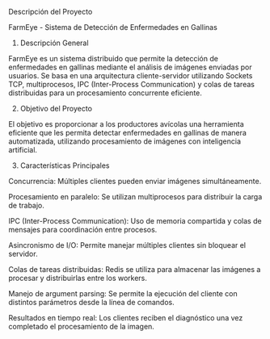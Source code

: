 Descripción del Proyecto

FarmEye - Sistema de Detección de Enfermedades en Gallinas

1. Descripción General

FarmEye es un sistema distribuido que permite la detección de enfermedades en gallinas mediante el análisis de imágenes enviadas por usuarios. Se basa en una arquitectura cliente-servidor utilizando Sockets TCP, multiprocesos, IPC (Inter-Process Communication) y colas de tareas distribuidas para un procesamiento concurrente eficiente.

2. Objetivo del Proyecto

El objetivo es proporcionar a los productores avícolas una herramienta eficiente que les permita detectar enfermedades en gallinas de manera automatizada, utilizando procesamiento de imágenes con inteligencia artificial.

3. Características Principales

Concurrencia: Múltiples clientes pueden enviar imágenes simultáneamente.

Procesamiento en paralelo: Se utilizan multiprocesos para distribuir la carga de trabajo.

IPC (Inter-Process Communication): Uso de memoria compartida y colas de mensajes para coordinación entre procesos.

Asincronismo de I/O: Permite manejar múltiples clientes sin bloquear el servidor.

Colas de tareas distribuidas: Redis se utiliza para almacenar las imágenes a procesar y distribuirlas entre los workers.

Manejo de argument parsing: Se permite la ejecución del cliente con distintos parámetros desde la línea de comandos.

Resultados en tiempo real: Los clientes reciben el diagnóstico una vez completado el procesamiento de la imagen.